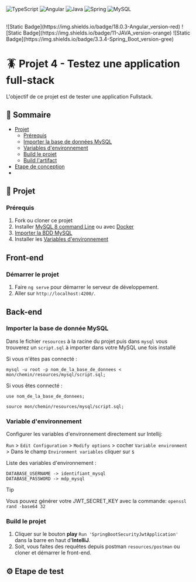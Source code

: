 ![TypeScript](https://img.shields.io/badge/typescript-%23007ACC.svg?style=for-the-badge&logo=typescript&logoColor=white)
![Angular](https://img.shields.io/badge/angular-%23DD0031.svg?style=for-the-badge&logo=angular&logoColor=white)
![Java](https://img.shields.io/badge/java-%23ED8B00.svg?style=for-the-badge&logo=openjdk&logoColor=white)
![Spring](https://img.shields.io/badge/spring-%236DB33F.svg?style=for-the-badge&logo=spring&logoColor=white)
![MySQL](https://img.shields.io/badge/mysql-4479A1.svg?style=for-the-badge&logo=mysql&logoColor=white)

<br/>
![Static Badge](https://img.shields.io/badge/18.0.3-Angular_version-red)
![Static Badge](https://img.shields.io/badge/11-JAVA_version-orange)
![Static Badge](https://img.shields.io/badge/3.3.4-Spring_Boot_version-gree)

# 🪳 Projet 4 - Testez une application full-stack

L'objectif de ce projet est de tester une application Fullstack.

## 📖 Sommaire

- [Projet](#-projet)
    - [Prérequis](#prérequis)
    - [Importer la base de données MySQL](#importer-la-base-de-donnée-mysql)
    - [Variables d'environnement](#variable-denvironnement)
    - [Build le projet](#build-le-projet)
    - [Build l'artifact](#build-lartifact)
- [Etape de conception](#-etape-de-conception)
- 
## 📁 Projet

### Prérequis

1. Fork ou cloner ce projet
2. Installer [MySQL 8 command Line](https://openclassrooms.com/fr/courses/6971126-implementez-vos-bases-de-donnees-relationnelles-avec-sql/7152681-installez-le-sgbd-mysql) ou avec [Docker](https://spring.io/guides/gs/accessing-data-mysql)
3. [Importer la BDD MySQL](#importer-la-base-de-donnée-mysql)
4. Installer les [Variables d'environnement](#variable-denvironnement)

## Front-end

### Démarrer le projet

1. Faire `ng serve` pour démarrer le serveur de développement.
2. Aller sur `http://localhost:4200/`.

## Back-end

### Importer la base de donnée MySQL

Dans le fichier `resources` à la racine du projet puis dans `mysql` vous trouverez un `script.sql` à importer dans votre MySQL une fois installé

Si vous n'êtes pas connecté :

`mysql -u root -p nom_de_la_base_de_donnees < mon/chemin/resources/mysql/script.sql;`

Si vous êtes connecté :

`use nom_de_la_base_de_donnees;`

`source mon/chemin/resources/mysql/script.sql;`

### Variable d'environnement

Configurer les variables d'environnement directement sur Intellij:

`Run` > `Edit Configuration` > `Modify options` > cocher `Variable environment` >
Dans le champ `Environment variables` cliquer sur `$`

Liste des variables d'environnement :

```
DATABASE_USERNAME -> identifiant_mysql
DATABASE_PASSWORD -> mdp_mysql
```
> [!TIP]
> Vous pouvez générer votre JWT_SECRET_KEY avec la commande:
> `openssl rand -base64 32`

### Build le projet

1. Cliquer sur le bouton **play** `Run 'SpringBootSecurityJwtApplication'` dans la barre en haut d'**IntelliJ**.
2. Soit, vous faites des requêtes depuis postman `resources/postman` ou cloner et démarrer le front-end.

## ⚙️ Etape de test



